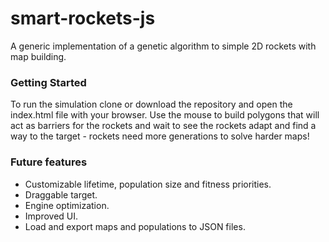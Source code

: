 # smart-rockets-js

A generic implementation of a genetic algorithm to simple 2D rockets with map building.

### Getting Started

To run the simulation clone or download the repository and open the index.html file with your browser.
Use the mouse to build polygons that will act as barriers for the rockets and wait to see the rockets adapt and find a way to the target - rockets need more generations to solve harder maps!


### Future features
 * Customizable lifetime, population size and fitness priorities.
 * Draggable target.
 * Engine optimization.
 * Improved UI.
 * Load and export maps and populations to JSON files.
